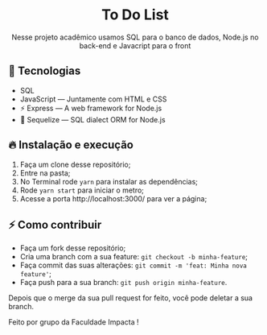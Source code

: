 
<h1 align="center">
  To Do List 
</h1>

<p align="center">Nesse projeto acadêmico usamos SQL para o banco de dados, Node.js no back-end e Javacript para o front</p>


## 🚀 Tecnologias
- SQL
- JavaScript — Juntamente com HTML e CSS
- ⚡ Express — A web framework for Node.js
- 💾 Sequelize — SQL dialect ORM for Node.js

## 🔥 Instalação e execução

1. Faça um clone desse repositório;
2. Entre na pasta;
3. No Terminal rode `yarn` para instalar as dependências;
5. Rode `yarn start` para iniciar o metro;
6. Acesse a porta http://localhost:3000/ para ver a página;

## ⚡️ Como contribuir

- Faça um fork desse repositório;
- Cria uma branch com a sua feature: `git checkout -b minha-feature`;
- Faça commit das suas alterações: `git commit -m 'feat: Minha nova feature'`;
- Faça push para a sua branch: `git push origin minha-feature`.

Depois que o merge da sua pull request for feito, você pode deletar a sua branch.

Feito por grupo da Faculdade Impacta !